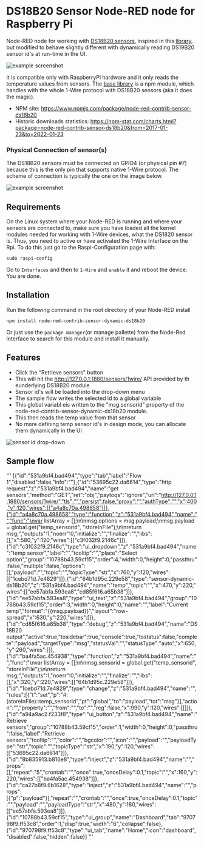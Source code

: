 # DS18B20 Sensor Node-RED node for Raspberry Pi

Node-RED node for working with [DS18B20 sensors](https://www.maximintegrated.com/en/products/analog/sensors-and-sensor-interface/DS18B20.html), inspired in this [library](https://github.com/stibi/node-red-contrib-ds18b20), but modified to behave slightly different with dynamically reading DS19B20 sensor id's at run-time in the UI.

![example screenshot](https://user-images.githubusercontent.com/45915404/125448195-3d739f28-7bca-4331-b991-abb52190ebee.png)

It is compatible only with RaspberryPi hardware and it only reads the temperature values from sensors. The [base library](https://www.npmjs.com/package/ds18b20) is a npm module, which handles with the whole 1-Wire protocol with DS18B20 sensors (aka it does the magic).

* NPM site: https://www.npmjs.com/package/node-red-contrib-sensor-ds18b20
* Historic downloads statistics: https://npm-stat.com/charts.html?package=node-red-contrib-sensor-ds18b20&from=2017-01-23&to=2022-01-23

### Physical Connection of sensor(s)
The DS18B20 sensors must be connected on GPIO4 (or physical pin #7) because this is the only pin that supports native 1-Wire protocol. The scheme of connection is typically the one on the image below.

![example screenshot](https://raw.githubusercontent.com/charlielito/node-red-contrib-sensor-ds18b20/master/icons/schema.png)

## Requirements

On the Linux system where your Node-RED is running and where your sensors are connected to, make sure you have loaded all the kernel modules needed for working with 1-Wire devices, what the DS1820 sensor is.
Thus, you need to active or have activated the 1-Wire Interface on the Rpi. To do this just go to the Raspi-Configuration page with:

```
sudo raspi-config
```

Go to `Interfaces` and then to `1-Wire` and `enable` it and reboot the device. You are done.


## Installation

Run the following command in the root directory of your Node-RED install

```
npm install node-red-contrib-sensor-dynamic-ds18b20
```

Or just use the `package manager`(or manage pallette) from the Node-Red Interface to search for this module and install it manually.


## Features

* Click the "Retrieve sensors" button
* This will hit the http://127.0.0.1:1880/sensors/1wire/ API provided by th eunderlying DS18B20 module
* Sensor id's will be loaded into the drop-down menu
* The sample flow writes the selected id to a global variable
* This global variabl eis written to the "msg.sensorid" property of the node-red-contrib-sensor-dynamic-ds18b20 module.
* This then reads the temp value from that sensor
* No more defining temp sensor id's in design mode, you can allocate them dynamically in the UI

![sensor id drop-down](https://user-images.githubusercontent.com/45915404/125449045-21c003ab-15e9-4248-b0be-97f0cd343537.png)

## Sample flow
'''
[{"id":"531a9bf4.bad494","type":"tab","label":"Flow 1","disabled":false,"info":""},{"id":"53695c22.da6614","type":"http request","z":"531a9bf4.bad494","name":"get sensors","method":"GET","ret":"obj","paytoqs":"ignore","url":"http://127.0.0.1:1880/sensors/1wire/","tls":"","persist":false,"proxy":"","authType":"","x":400,"y":120,"wires":[["a4a8c70a.498658"]]},{"id":"a4a8c70a.498658","type":"function","z":"531a9bf4.bad494","name":"","func":"\nvar listArray = [];\n\nmsg.options = msg.payload;\nmsg.payload = global.get(\"temp_sensorid\", \"storeInFile\");\n\nreturn msg;","outputs":1,"noerr":0,"initialize":"","finalize":"","libs":[],"x":580,"y":120,"wires":[["c3f032f9.2146c"]]},{"id":"c3f032f9.2146c","type":"ui_dropdown","z":"531a9bf4.bad494","name":"temp sensor","label":"","tooltip":"","place":"Select option","group":"10788b43.59cf15","order":4,"width":0,"height":0,"passthru":false,"multiple":false,"options":[],"payload":"","topic":"","topicType":"str","x":760,"y":120,"wires":[["1cebd71d.7e4829"]]},{"id":"64b1d95c.229e58","type":"sensor-dynamic-ds18b20","z":"531a9bf4.bad494","name":"temp","topic":"","x":470,"y":220,"wires":[["ee57abfa.593ea8","cd85f616.a65b38"]]},{"id":"ee57abfa.593ea8","type":"ui_text","z":"531a9bf4.bad494","group":"10788b43.59cf15","order":3,"width":0,"height":0,"name":"","label":"Current temp","format":"{{msg.payload}}","layout":"row-spread","x":630,"y":220,"wires":[]},{"id":"cd85f616.a65b38","type":"debug","z":"531a9bf4.bad494","name":"DS18B20 output","active":true,"tosidebar":true,"console":true,"tostatus":false,"complete":"payload","targetType":"msg","statusVal":"","statusType":"auto","x":650,"y":260,"wires":[]},{"id":"ba4fa5ac.454938","type":"function","z":"531a9bf4.bad494","name":"","func":"\nvar listArray = [];\n\nmsg.sensorid = global.get(\"temp_sensorid\", \"storeInFile\");\n\nreturn msg;","outputs":1,"noerr":0,"initialize":"","finalize":"","libs":[],"x":320,"y":220,"wires":[["64b1d95c.229e58"]]},{"id":"1cebd71d.7e4829","type":"change","z":"531a9bf4.bad494","name":"","rules":[{"t":"set","p":"#:(storeInFile)::temp_sensorid","pt":"global","to":"payload","tot":"msg"}],"action":"","property":"","from":"","to":"","reg":false,"x":990,"y":120,"wires":[[]]},{"id":"a94a9ac2.f233f8","type":"ui_button","z":"531a9bf4.bad494","name":"Retrieve sensors","group":"10788b43.59cf15","order":1,"width":0,"height":0,"passthru":false,"label":"Retrieve sensors","tooltip":"","color":"","bgcolor":"","icon":"","payload":"","payloadType":"str","topic":"","topicType":"str","x":190,"y":120,"wires":[["53695c22.da6614"]]},{"id":"8b835913.b816e8","type":"inject","z":"531a9bf4.bad494","name":"","props":[],"repeat":"5","crontab":"","once":true,"onceDelay":0.1,"topic":"","x":160,"y":220,"wires":[["ba4fa5ac.454938"]]},{"id":"ca27b8f9.6b1628","type":"inject","z":"531a9bf4.bad494","name":"","props":[{"p":"payload"}],"repeat":"","crontab":"","once":true,"onceDelay":0.1,"topic":"","payload":"","payloadType":"str","x":480,"y":180,"wires":[["ee57abfa.593ea8"]]},{"id":"10788b43.59cf15","type":"ui_group","name":"Dashboard","tab":"970798f9.ff53c8","order":1,"disp":true,"width":"6","collapse":false},{"id":"970798f9.ff53c8","type":"ui_tab","name":"Home","icon":"dashboard","disabled":false,"hidden":false}]
'''
